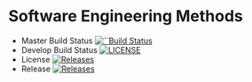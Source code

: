 # Software Engineering Methods

- Master Build Status [![``Build Status](https://travis-ci.org/maureen-napier/sem.svg?branch=master)](https://travis-ci.org/maureen-napier/sem)
- Develop Build Status [![LICENSE](https://img.shields.io/github/license/<github-username>/sem.svg?style=flat-square)](https://github.com/maureen-napier/sem/blob/master/LICENSE)
- License [![Releases](https://img.shields.io/github/release/<github-username>/sem/all.svg?style=flat-square)](https://github.com/maureen-napier/sem/releases)
- Release [![Releases](https://img.shields.io/github/release/kevin-chalmers/sem/all.svg?style=flat-square)](https://github.com/maureen-napier/sem/releases)
